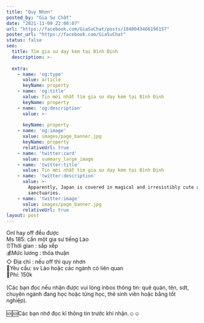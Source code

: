 ```yaml
---
title: "Quy Nhơn"
posted_by: "Gia Sư Chất"
date: "2021-11-09 22:00:07"
url: "https://facebook.com/GiaSuChat/posts/1840043466196157"
poster_url: "https://facebook.com/GiaSuChat"
status: false
seo:
  title: Tìm gia sư dạy kèm tại Bình Định
  description: >-
    
  extra:
    - name: 'og:type'
      value: article
      keyName: property
    - name: 'og:title'
      value: Tin mới nhất tìm gia sư dạy kèm tại Bình Định
      keyName: property
    - name: 'og:description'
      value: >-
        
      keyName: property
    - name: 'og:image'
      value: images/page_banner.jpg
      keyName: property
      relativeUrl: true
    - name: 'twitter:card'
      value: summary_large_image
    - name: 'twitter:title'
      value: Tin mới nhất tìm gia sư dạy kèm tại Bình Định
    - name: 'twitter:description'
      value: >-
        Apparently, Japan is covered in magical and irresistibly cute animal
        sanctuaries.
    - name: 'twitter:image'
      value: images/page_banner.jpg
      relativeUrl: true
layout: post
---
```

Onl hay off đều được<br>Ms 185: cần một gia sư tiếng Lào<br>⏰Thời gian : sắp xếp<br>💰Mức lương : thỏa thuận<br>◇ Địa chỉ : nếu off thì quy nhơn<br>📒Yêu cầu: sv Lào hoặc các ngành có liên quan<br>💸Phí: 150k<br><br>(Các bạn đọc nếu nhận được vui lòng inbox thông tin: quê quán, tên, sdt, chuyên ngành đang học hoặc từng học, thẻ sinh viên hoặc bằng tốt nghiệp).<br><br>🆘🆘Các bạn nhớ đọc kĩ thông tin trước khi nhận.☺️☺️

